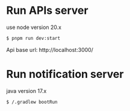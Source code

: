# Run APIs server

use node version 20.x

```bash
$ pnpm run dev:start
```

Api base url: http://localhost:3000/

# Run notification server

java version 17.x

```bash
$ /.gradlew bootRun
```
